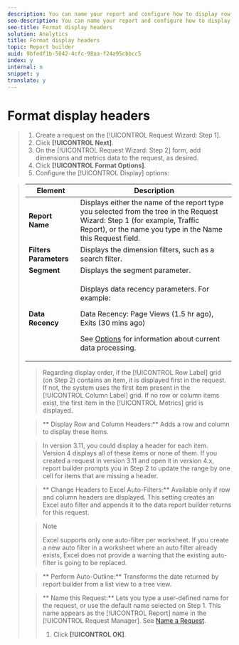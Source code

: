 ```yaml
---
description: You can name your report and configure how to display row and column headers. The Format Options link is available for the Pivot and Custom Layout types.
seo-description: You can name your report and configure how to display row and column headers. The Format Options link is available for the Pivot and Custom Layout types.
seo-title: Format display headers
solution: Analytics
title: Format display headers
topic: Report builder
uuid: 9bfedf1b-5042-4cfc-98aa-f24a95cbbcc5
index: y
internal: n
snippet: y
translate: y
---
```


# Format display headers


>1. Create a request on the [!UICONTROL  Request Wizard: Step 1].
>1. Click **[!UICONTROL  Next]**.
>1. On the [!UICONTROL  Request Wizard: Step 2] form, add dimensions and metrics data to the request, as desired.
>1. Click **[!UICONTROL  Format Options]**.
>1. Configure the [!UICONTROL  Display] options:

>    <table id="choicetable_956FE9AB50664FC784ACAACAE0FD66F7"> 
 <thead class="chhead sthead"> 
  <th class="choptionhd"> Element</th> 
  <th class="chdeschd"> Description</th> 
 </thead> 
 <tr class="chrow strow"> 
  <td class="choption"><strong>Report Name</strong></td> 
  <td class="chdesc stentry">Displays either the name of the report type you selected from the tree in the <span class="wintitle"> Request Wizard: Step 1</span> (for example, <span class="wintitle"> Traffic Report</span>), or the name you type in the <span class="wintitle"> Name this Request</span> field. </td> 
 </tr> 
 <tr class="chrow strow"> 
  <td class="choption"><strong>Filters Parameters</strong></td> 
  <td class="chdesc stentry"> Displays the dimension filters, such as a search filter.</td> 
 </tr> 
 <tr class="chrow strow"> 
  <td class="choption"><strong>Segment</strong></td> 
  <td class="chdesc stentry"> Displays the segment parameter.</td> 
 </tr> 
 <tr class="chrow strow"> 
  <td class="choption"><strong>Data Recency</strong></td> 
  <td class="chdesc stentry"> <p>Displays data recency parameters. For example: </p> <p> <span class="codeph"> Data Recency: Page Views (1.5 hr ago), Exits (30 mins ago)</span> </p> <p>See <a href="../../report_builder_bucket/options.md#concept_1372C99601BA4FE4A27DDACA39D8FB2D" format="dita" scope="local"> Options</a> for information about current data processing. </p> </td> 
 </tr> 
</table>

>   Regarding display order, if the [!UICONTROL  Row Label] grid (on Step 2) contains an item, it is displayed first in the request. If not, the system uses the first item present in the [!UICONTROL  Column Label] grid. If no row or column items exist, the first item in the [!UICONTROL  Metrics] grid is displayed. 

>   ** Display Row and Column Headers:** Adds a row and column to display these items. 

>   In version 3.11, you could display a header for each item. Version 4 displays all of these items or none of them. If you created a request in version 3.11 and open it in version 4.x, report builder prompts you in Step 2 to update the range by one cell for items that are missing a header. 

>   ** Change Headers to Excel Auto-Filters:** Available only if row and column headers are displayed. This setting creates an Excel auto filter and appends it to the data report builder returns for this request. 


>   >[!NOTE]
>   >
>   >Excel supports only one auto-filter per worksheet. If you create a new auto filter in a worksheet where an auto filter already exists, Excel does not provide a warning that the existing auto-filter is going to be replaced.


>   ** Perform Auto-Outline:** Transforms the date returned by report builder from a list view to a tree view. 

>   ** Name this Request:** Lets you type a user-defined name for the request, or use the default name selected on Step 1. This name appears as the [!UICONTROL  Report] name in the [!UICONTROL  Request Manager]. See [ Name a Request](../../report_builder_bucket/layout/name_a_request.md#concept_37277AFB63EA4541B6FD93A5B713D82D). 
>
>1. Click **[!UICONTROL  OK]**.
